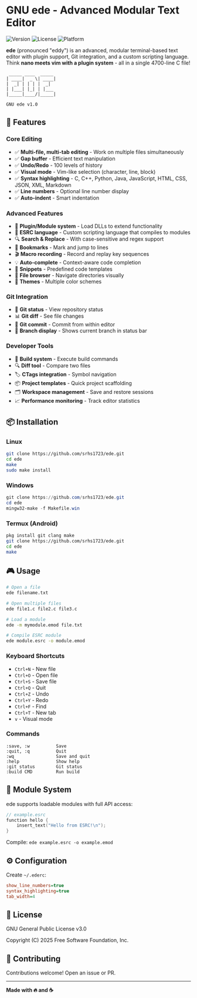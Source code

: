 # GNU ede - Advanced Modular Text Editor

![Version](https://img.shields.io/badge/version-1.0-blue)
![License](https://img.shields.io/badge/license-GPL--3.0-green)
![Platform](https://img.shields.io/badge/platform-Linux%20%7C%20Windows%20%7C%20Termux-lightgrey)

**ede** (pronounced "eddy") is an advanced, modular terminal-based text editor with plugin support, Git integration, and a custom scripting language. Think **nano meets vim with a plugin system** - all in a single 4700-line C file!

```
 _____ ____  _____ 
| ____|  _ \| ____|
|  _| | | | |  _|  
| |___| |_| | |___ 
|_____|____/|_____|
                   
GNU ede v1.0
```

## 🚀 Features

### Core Editing
- ✅ **Multi-file, multi-tab editing** - Work on multiple files simultaneously
- ✅ **Gap buffer** - Efficient text manipulation
- ✅ **Undo/Redo** - 100 levels of history
- ✅ **Visual mode** - Vim-like selection (character, line, block)
- ✅ **Syntax highlighting** - C, C++, Python, Java, JavaScript, HTML, CSS, JSON, XML, Markdown
- ✅ **Line numbers** - Optional line number display
- ✅ **Auto-indent** - Smart indentation

### Advanced Features
- 🔌 **Plugin/Module system** - Load DLLs to extend functionality
- 📜 **ESRC language** - Custom scripting language that compiles to modules
- 🔍 **Search & Replace** - With case-sensitive and regex support
- 📑 **Bookmarks** - Mark and jump to lines
- 🎬 **Macro recording** - Record and replay key sequences
- 💡 **Auto-complete** - Context-aware code completion
- 📝 **Snippets** - Predefined code templates
- 📂 **File browser** - Navigate directories visually
- 🎨 **Themes** - Multiple color schemes

### Git Integration
- 🔀 **Git status** - View repository status
- 📊 **Git diff** - See file changes
- 💾 **Git commit** - Commit from within editor
- 🌿 **Branch display** - Shows current branch in status bar

### Developer Tools
- 🔨 **Build system** - Execute build commands
- 🔍 **Diff tool** - Compare two files
- 🏷️ **CTags integration** - Symbol navigation
- 📦 **Project templates** - Quick project scaffolding
- 🗂️ **Workspace management** - Save and restore sessions
- 📈 **Performance monitoring** - Track editor statistics

## 📦 Installation

### Linux

```bash
git clone https://github.com/srhs1723/ede.git
cd ede
make
sudo make install
```

### Windows

```powershell
git clone https://github.com/srhs1723/ede.git
cd ede
mingw32-make -f Makefile.win
```

### Termux (Android)

```bash
pkg install git clang make
git clone https://github.com/srhs1723/ede.git
cd ede
make
```

## 🎮 Usage

```bash
# Open a file
ede filename.txt

# Open multiple files
ede file1.c file2.c file3.c

# Load a module
ede -m mymodule.emod file.txt

# Compile ESRC module
ede module.esrc -o module.emod
```

### Keyboard Shortcuts

- `Ctrl+N` - New file
- `Ctrl+O` - Open file
- `Ctrl+S` - Save file
- `Ctrl+Q` - Quit
- `Ctrl+Z` - Undo
- `Ctrl+Y` - Redo
- `Ctrl+F` - Find
- `Ctrl+T` - New tab
- `v` - Visual mode

### Commands

```
:save, :w          Save
:quit, :q          Quit
:wq                Save and quit
:help              Show help
:git status        Git status
:build CMD         Run build
```

## 🔌 Module System

ede supports loadable modules with full API access:

```c
// example.esrc
function hello {
    insert_text("Hello from ESRC!\n");
}
```

Compile: `ede example.esrc -o example.emod`

## ⚙️ Configuration

Create `~/.ederc`:

```ini
show_line_numbers=true
syntax_highlighting=true
tab_width=4
```

## 📄 License

GNU General Public License v3.0

Copyright (C) 2025 Free Software Foundation, Inc.

## 🤝 Contributing

Contributions welcome! Open an issue or PR.

---

**Made with 🔥 and ☕**
